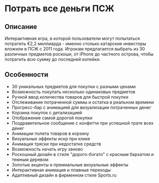 # Потрать все деньги ПСЖ

## Описание

Интерактивная игра, в которой пользователи могут попытаться потратить €2,2 миллиарда - именно столько катарские инвесторы вложили в ПСЖ с 2011 года. Игрокам предлагается выбрать из 30 различных предметов роскоши, от iPhone до частного острова, чтобы потратить всю сумму до последней копейки.

## Особенности

- 30 уникальных предметов для покупки с разными ценами
- Возможность покупать несколько одинаковых предметов
- Ручной ввод количества товаров для быстрой покупки
- Отслеживание потраченной суммы и остатка в реальном времени
- Прогресс-бар с анимацией для визуализации потраченных денег
- Корзина покупок с детализацией
- Отображение самой дорогой покупки
- Поздравительное сообщение с конфетти при успешной трате всех денег
- Анимации полета товаров в корзину
- Визуальные эффекты искр при клике
- Анимация тряски при недостатке средств
- Возможность начать игру заново
- Роскошный дизайн в стиле "дорого-богато" с красным бархатом и темным деревом
- Золотые акценты и премиальные визуальные эффекты
- Интерактивная анимация и плавные переходы
- Адаптивный дизайн в фирменном стиле Sports.ru 
